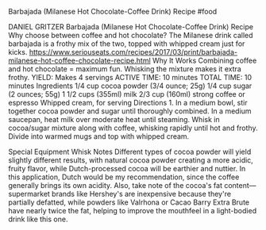 Barbajada (Milanese Hot Chocolate-Coffee Drink) Recipe
#food 

DANIEL GRITZER
Barbajada (Milanese Hot Chocolate-Coffee Drink) Recipe
Why choose between coffee and hot chocolate? The Milanese drink called barbajada is a frothy mix of the two, topped with whipped cream just for kicks.
https://www.seriouseats.com/recipes/2017/03/print/barbajada-milanese-hot-coffee-chocolate-recipe.html
Why It Works
Combining coffee and hot chocolate = maximum fun.
Whisking the mixture makes it extra frothy.
YIELD:
Makes 4 servings
ACTIVE TIME:
10 minutes
TOTAL TIME:
10 minutes
Ingredients
1/4 cup cocoa powder (3/4 ounce; 25g)
1/4 cup sugar (2 ounces; 55g)
1 1/2 cups (355ml) milk
2/3 cup (160ml) strong coffee or espresso
Whipped cream, for serving
Directions
1.
In a medium bowl, stir together cocoa powder and sugar until thoroughly combined. In a medium saucepan, heat milk over moderate heat until steaming. Whisk in cocoa/sugar mixture along with coffee, whisking rapidly until hot and frothy. Divide into warmed mugs and top with whipped cream.

Special Equipment
Whisk
Notes
Different types of cocoa powder will yield slightly different results, with natural cocoa powder creating a more acidic, fruity flavor, while Dutch-processed cocoa will be earthier and nuttier. In this application, Dutch would be my recommendation, since the coffee generally brings its own acidity. Also, take note of the cocoa's fat content—supermarket brands like Hershey's are inexpensive because they're partially defatted, while powders like Valrhona or Cacao Barry Extra Brute have nearly twice the fat, helping to improve the mouthfeel in a light-bodied drink like this one.